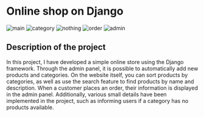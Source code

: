 # Online shop on Django

<img src="https://i.ibb.co/FHjhmz0/main.png" alt="main" border="0">
<img src="https://i.ibb.co/F48wMTw/category.png" alt="category" border="0"></a>
<img src="https://i.ibb.co/gMcgqrK/nothing.png" alt="nothing" border="0">
<img src="https://i.ibb.co/MDkR1Pw/order.png" alt="order" border="0">
<img src="https://i.ibb.co/rxtd8NG/admin.png" alt="admin" border="0">

## Description of the project


In this project, I have developed a simple online store using the Django framework. Through the admin panel, it is possible to automatically add new products and categories. On the website itself, you can sort products by categories, as well as use the search feature to find products by name and description. When a customer places an order, their information is displayed in the admin panel. Additionally, various small details have been implemented in the project, such as informing users if a category has no products available.
